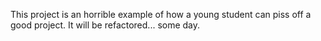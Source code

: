 This project is an horrible example of how a young student can piss off a good project. It will be refactored... some day.
